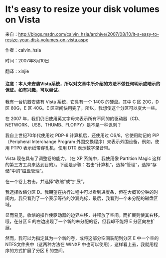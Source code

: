# It's easy to resize your disk volumes on Vista

来自：http://blogs.msdn.com/calvin_hsia/archive/2007/08/10/it-s-easy-to-resize-your-disk-volumes-on-vista.aspx

作者：calvin_hsia

时间：2007年8月10日

翻译：xinjie

#### 注意：本人未安装Vista系统，所以对文章中所介绍的方法不做任何明示或暗示的保证。如有兴趣，可以尝试。

我有一台机器安装有 Vista 系统，它具有一个 140G 的硬盘。其中 C 区 20G，D 区 80G，E 区 40G。E 区空间快用完了，所以，我想使这个分区可以变大一些。

在 2007 年，我们仍旧使用英文字母来表示所有不同的的驱动器（CD、NETWORK、USB、THUMB、FLOPPY）是不是一种讽刺？

我自上世纪70年代使用过 PDP-8 计算机后，还使用过 OS/8，它使用助记的 PIP （Peripheral Interchange Program 外围交换程序）来表示外围设备，例如，使用 PTP0 表示纸带穿孔机，使用 DT0 表示数字录音带。

Vista 现在具有了调整卷的能力。（在 XP 系统中，我使用像 Partition Magic 这样的第三方工具来达到目的）。下面是步骤：右击“计算机”，选择“管理”，选择“存储”中的“磁盘管理”。

在一个卷上右击，并选择“收缩”或“扩展”。

我选择收缩分区 D。我期望在执行过程中可以看到进度条，但在大概10分钟的时间内，我只看到了一个表示等待的沙漏光标，最后，我看到一个未分配的磁盘区域。

显而易见，收缩的操作使驱动器的边界左移，并释放了空间。而扩展则使其右移。哦，在分区 E 的左边出现了一个新的未分配的卷，但我却不能将 E 分区向左扩展。

然而，我可以为指定其为一个新的卷，或将这部分空间装配到分区 E 中一个空的NTFS文件夹中（这两种方法在 WINXP 中也可以使用），这样看上去，我就用程序的方式扩展了分区 E 的空间。
